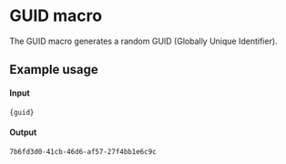 
# GUID macro

The GUID macro generates a random GUID (Globally Unique Identifier).

## Example usage

#### Input
```
{guid}
```

#### Output
```
7b6fd3d0-41cb-46d6-af57-27f4bb1e6c9c
```
